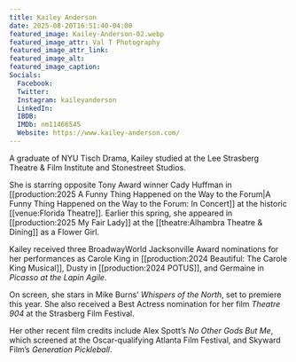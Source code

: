 ```yaml
---
title: Kailey Anderson
date: 2025-08-20T16:51:40-04:00
featured_image: Kailey-Anderson-02.webp
featured_image_attr: Val T Photography
featured_image_attr_link: 
featured_image_alt: 
featured_image_caption: 
Socials:
  Facebook: 
  Twitter: 
  Instagram: kaileyanderson
  LinkedIn: 
  IBDB: 
  IMDb: nm11466545
  Website: https://www.kailey-anderson.com/
---
```

A graduate of NYU Tisch Drama, Kailey studied at the Lee Strasberg Theatre & Film Institute and Stonestreet Studios.

She is starring opposite Tony Award winner Cady Huffman in [[production:2025 A Funny Thing Happened on the Way to the Forum|A Funny Thing Happened on the Way to the Forum: In Concert]] at the historic [[venue:Florida Theatre]]. Earlier this spring, she appeared in [[production:2025 My Fair Lady]] at the [[theatre:Alhambra Theatre & Dining]] as a Flower Girl.

Kailey received three BroadwayWorld Jacksonville Award nominations for her performances as Carole King in [[production:2024 Beautiful: The Carole King Musical]], Dusty in [[production:2024 POTUS]], and Germaine in *Picasso at the Lapin Agile*.

On screen, she stars in Mike Burns’ *Whispers of the North*, set to premiere this year. She also received a Best Actress nomination for her film *Theatre 904* at the Strasberg Film Festival.

Her other recent film credits include Alex Spott’s *No Other Gods But Me*, which screened at the Oscar-qualifying Atlanta Film Festival, and Skyward Film’s *Generation Pickleball*.